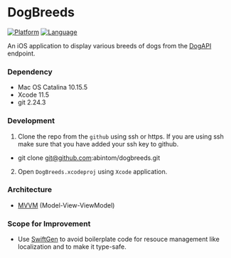 # DogBreeds

[![Platform](https://img.shields.io/badge/iOS->=12.0-brightgreen?style=flat)](http://www.apple.com/ios/)
[![Language](https://img.shields.io/badge/Swift-5-orange?style=flat)](https://swift.org)

An iOS application to display various breeds of dogs from the [DogAPI](https://api.thedogapi.com/v1/images/search) endpoint.


### Dependency

- Mac OS Catalina 10.15.5
- Xcode 11.5
- git 2.24.3

### Development

1. Clone the repo from the `github` using ssh or https. If you are using ssh make sure that you have added your ssh key to github.
- git clone git@github.com:abintom/dogbreeds.git
2. Open `DogBreeds.xcodeproj` using `Xcode` application.


### Architecture

- [MVVM](https://en.wikipedia.org/wiki/Model%E2%80%93view%E2%80%93viewmodel) (Model-View-ViewModel)


### Scope for Improvement

- Use [SwiftGen](https://github.com/SwiftGen/SwiftGen) to avoid boilerplate code for resouce management like localization and to make it type-safe.



